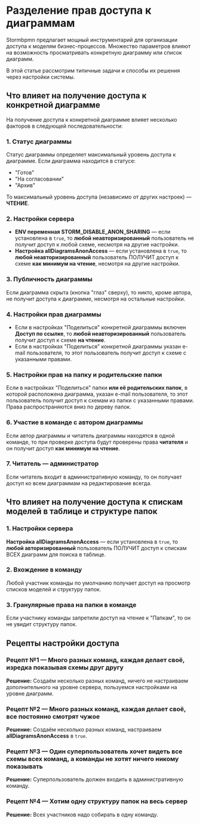 # Разделение прав доступа к диаграммам

Stormbpmn предлагает мощный инструментарий для организации доступа к моделям бизнес-процессов. Множество параметров влияют на возможность просматривать конкретную диаграмму или список диаграмм.

В этой статье рассмотрим типичные задачи и способы их решения через настройки системы.

## Что влияет на получение доступа к конкретной диаграмме

На получение доступа к конкретной диаграмме влияет несколько факторов в следующей последовательности:

### 1. Статус диаграммы

Статус диаграммы определяет максимальный уровень доступа к диаграмме. Если диаграмма находится в статусе:

-   "Готов"
-   "На согласовании"
-   "Архив"

То максимальный уровень доступа (независимо от других настроек) — **ЧТЕНИЕ**.

### 2. Настройки сервера

-   **ENV переменная STORM_DISABLE_ANON_SHARING** — если установлена в `true`, то **любой неавторизированный** пользователь не получит доступ к любой схеме, несмотря на другие настройки.
-   **Настройка allDiagramsAnonAccess** — если установлена в `true`, то **любой неавторизированный** пользователь ПОЛУЧИТ доступ к схеме **как минимум на чтение**, несмотря на другие настройки.

### 3. Публичность диаграммы

Если диаграмма скрыта (кнопка "глаз" сверху), то никто, кроме автора, не получит доступа к диаграмме, несмотря на остальные настройки.

### 4. Настройки прав диаграммы

-   Если в настройках "Поделиться" конкретной диаграммы включен **Доступ по ссылке**, то **любой неавторизированный** пользователь получит доступ к схеме **на чтение**.
-   Если в настройках "Поделиться" конкретной диаграммы указан e-mail пользователя, то этот пользователь получит доступ к схеме с указанными правами.

### 5. Настройки прав на папку и родительские папки

Если в настройках "Поделиться" папки **или её родительских папок**, в которой расположена диаграмма, указан e-mail пользователя, то этот пользователь получит доступ к схемам из папки с указанными правами. Права распространяются вниз по дереву папок.

### 6. Участие в команде с автором диаграммы

Если автор диаграммы и читатель диаграммы находятся в одной команде, то при проверке доступа будут проверены права **читателя** и он получит доступ **как минимум на чтение**.

### 7. Читатель — администратор

Если читатель входит в административную команду, то он получает доступ ко всем диаграммам на редактирование всегда.

## Что влияет на получение доступа к спискам моделей в таблице и структуре папок

### 1. Настройки сервера

**Настройка allDiagramsAnonAccess** — если установлена в `true`, то **любой авторизированный** пользователь ПОЛУЧИТ доступ к спискам ВСЕХ диаграмм для поиска в таблице.

### 2. Вхождение в команду

Любой участник команды по умолчанию получает доступ на просмотр списков моделей и структуру папок.

### 3. Гранулярные права на папки в команде

Если участнику команды запретили доступ на чтение к "Папкам", то он не увидит структуру папок.

## Рецепты настройки доступа

### Рецепт №1 — Много разных команд, каждая делает своё, изредка показывая схемы друг другу

**Решение:** Создаём несколько разных команд, ничего не настраиваем дополнительного на уровне сервера, пользуемся настройками на уровне диаграмм.

### Рецепт №2 — Много разных команд, каждая делает своё, все постоянно смотрят чужое

**Решение:** Создаём несколько разных команд, настраиваем **allDiagramsAnonAccess** в `true`.

### Рецепт №3 — Один суперпользователь хочет видеть все схемы всех команд, а команды не хотят ничего никому показывать

**Решение:** Суперпользователь должен входить в административную команду.

### Рецепт №4 — Хотим одну структуру папок на весь сервер

**Решение:** Всех участников надо собирать в одну команду.
